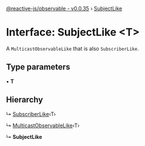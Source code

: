 [@reactive-js/observable - v0.0.35](../README.md) › [SubjectLike](subjectlike.md)

# Interface: SubjectLike <**T**>

A `MulticastObservableLike` that is also `SubscriberLike`.

## Type parameters

▪ **T**

## Hierarchy

  ↳ [SubscriberLike](subscriberlike.md)‹T›

  ↳ [MulticastObservableLike](multicastobservablelike.md)‹T›

  ↳ **SubjectLike**
